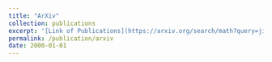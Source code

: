 ```yaml
---
title: "ArXiv"
collection: publications
excerpt: '[Link of Publications](https://arxiv.org/search/math?query=jinqiao+duan&searchtype=author&abstracts=show&order=-announced_date_first&size=50)'
permalink: /publication/arxiv
date: 2000-01-01
---
```

